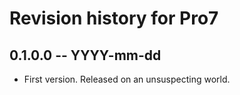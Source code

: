# Revision history for Pro7

## 0.1.0.0  -- YYYY-mm-dd

* First version. Released on an unsuspecting world.
